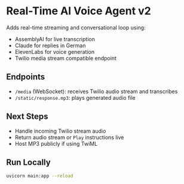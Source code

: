 # Real-Time AI Voice Agent v2

Adds real-time streaming and conversational loop using:
- AssemblyAI for live transcription
- Claude for replies in German
- ElevenLabs for voice generation
- Twilio media stream compatible endpoint

## Endpoints
- `/media` (WebSocket): receives Twilio audio stream and transcribes
- `/static/response.mp3`: plays generated audio file

## Next Steps
- Handle incoming Twilio stream audio
- Return audio stream or `Play` instructions live
- Host MP3 publicly if using TwiML <Play>

## Run Locally
```bash
uvicorn main:app --reload
```
